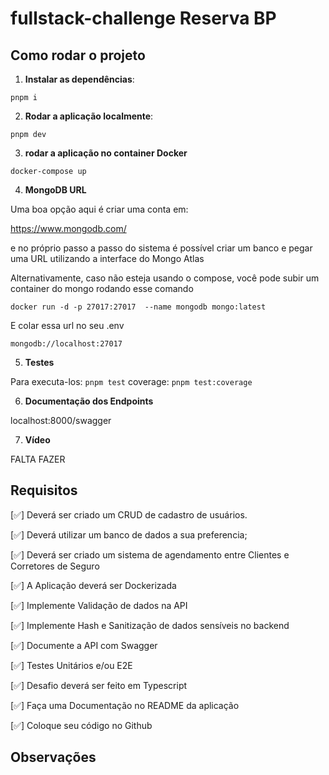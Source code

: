 # fullstack-challenge Reserva BP

## Como rodar o projeto

1. **Instalar as dependências**:

`pnpm i`

2. **Rodar a aplicação localmente**:

`pnpm dev`

3. **rodar a aplicação no container Docker**

`docker-compose up`

4. **MongoDB URL**

Uma boa opção aqui é criar uma conta em:

https://www.mongodb.com/

e no próprio passo a passo do sistema é possível criar um banco e pegar uma URL
utilizando a interface do Mongo Atlas

Alternativamente, caso não esteja usando o compose, você pode subir um container do mongo rodando esse comando

`docker run -d -p 27017:27017  --name mongodb mongo:latest`

E colar essa url no seu .env

`mongodb://localhost:27017`

5. **Testes**

Para executa-los: `pnpm test`
coverage: `pnpm test:coverage`

6. **Documentação dos Endpoints**

localhost:8000/swagger

7. **Vídeo**

FALTA FAZER

## Requisitos

[✅] Deverá ser criado um CRUD de cadastro de usuários.

[✅] Deverá utilizar um banco de dados a sua preferencia;

[✅] Deverá ser criado um sistema de agendamento entre Clientes e Corretores de Seguro

[✅] A Aplicação deverá ser Dockerizada

[✅] Implemente Validação de dados na API

[✅] Implemente Hash e Sanitização de dados sensíveis no backend

[✅] Documente a API com Swagger

[✅] Testes Unitários e/ou E2E

[✅] Desafio deverá ser feito em Typescript

[✅] Faça uma Documentação no README da aplicação

[✅] Coloque seu código no Github

## Observações
